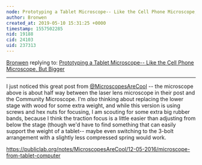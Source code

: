 ```yaml
---
node: Prototyping a Tablet Microscope-- Like the Cell Phone Microscope, But Bigger
author: Bronwen
created_at: 2019-05-10 15:31:25 +0000
timestamp: 1557502285
nid: 19188
cid: 24103
uid: 237313
---
```




[Bronwen](../profile/Bronwen) replying to: [Prototyping a Tablet Microscope-- Like the Cell Phone Microscope, But Bigger](../notes/Bronwen/04-29-2019/prototyping-a-tablet-microscope-like-the-cell-phone-microscope-but-bigger)

----
I just noticed this great post from [@MicroscopesAreCool](/profile/MicroscopesAreCool) -- the microscope above is about half way between the laser lens microscope in their post and the Community Microscope. I'm *also* thinking about replacing the lower stage with wood for some extra weight, and while this version is using screws and hex nuts for focusing, I am scouting for some extra big rubber bands, because I think the traction focus is a little easier than adjusting from below the stage (though we'd have to find something that can easily support the weight of a tablet-- maybe even switching to the 3-bolt arrangement with a slightly less compressed spring would work. 

https://publiclab.org/notes/MicroscopesAreCool/12-05-2016/microscope-from-tablet-computer